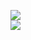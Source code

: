 [![](https://img.shields.io/badge/Made%20With-Github%20Spray-lightgrey.svg?style=for-the-badge&logo=github)](https://github.com/Annihil/github-spray#459)  
[![](https://i.imgur.com/2DrTn0Z.gif)](https://github.com/Annihil/github-spray)